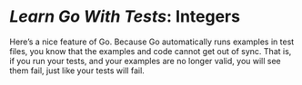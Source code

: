 # *Learn Go With Tests*: Integers

Here’s a nice feature of Go. Because Go automatically runs examples in test files, you know that the examples and code cannot get out of sync. That is, if you run your tests, and your examples are no longer valid, you will see them fail, just like your tests will fail.

